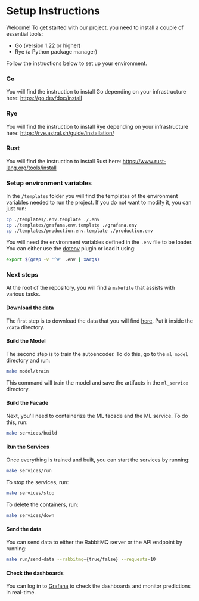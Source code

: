 # Setup Instructions
Welcome! To get started with our project, you need to install a couple of essential tools:

- Go (version 1.22 or higher)
- Rye (a Python package manager)

Follow the instructions below to set up your environment.

### Go

You will find the instruction to install Go depending on your infrastructure here:
https://go.dev/doc/install

### Rye

You will find the instruction to install Rye depending on your infrastructure here:
https://rye.astral.sh/guide/installation/

### Rust

You will find the instruction to install Rust here:
https://www.rust-lang.org/tools/install

### Setup environment variables

In the `/templates` folder you will find the templates of the environment variables
needed to run the project. If you do not want to modify it, you can just run:

```bash
cp ./templates/.env.template ./.env
cp ./templates/grafana.env.template ./grafana.env
cp ./templates/production.env.template ./production.env
```
You will need the environment variables defined in the `.env` file to be loader.
You can either use the [dotenv] plugin or load it using:

```bash
export $(grep -v '^#' .env | xargs)
```
### Next steps

At the root of the repository, you will find a `makefile` that assists with
various tasks.

#### Download the data

The first step is to download the data that you will find [here](https://www.kaggle.com/datasets/nphantawee/pump-sensor-data).
Put it inside the `/data` directory.

#### Build the Model

The second step is to train the autoencoder. To do this, go to the `ml_model`
directory and run:
```bash
make model/train
```
This command will train the model and save the artifacts in the `ml_service`
directory.

#### Build the Facade

Next, you'll need to containerize the ML facade and the ML service. To do this, run:
```bash
make services/build
```

#### Run the Services

Once everything is trained and built, you can start the services by running:
```bash
make services/run
```

To stop the services, run:
```bash
make services/stop
```

To delete the containers, run:
```bash
make services/down
```

#### Send the data

You can send data to either the RabbitMQ server or the API endpoint by running:
```bash
make run/send-data --rabbitmq={true/false} --requests=10
```

#### Check the dashboards

You can log in to [Grafana](http://localhost:9000) to check the dashboards and monitor predictions in real-time.

<!--references-->
[dotenv]: https://github.com/ohmyzsh/ohmyzsh/blob/master/plugins/dotenv/dotenv.plugin.zsh
